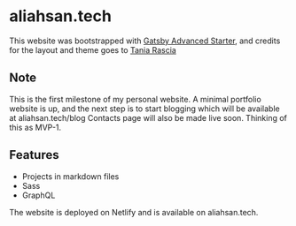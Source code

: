 # aliahsan.tech

This website was bootstrapped with [Gatsby Advanced Starter](https://github.com/gatsbyjs/gatsby/), and credits for the layout and theme goes to [Tania Rascia](https://github.com/taniarascia/taniarascia.com) 

## Note
This is the first milestone of my personal website. A minimal portfolio website is up, and the next step is to start blogging which will be available at aliahsan.tech/blog
Contacts page will also be made live soon. 
Thinking of this as MVP-1. 

## Features
- Projects in markdown files
- Sass 
- GraphQL

The website is deployed on Netlify and is available on aliahsan.tech.

